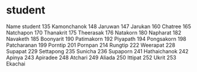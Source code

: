# student
Name student
135 Kamonchanok
148 Jaruwan
147 Jarukan
160 Chatree
165 Natchapon
170 Thanakrit
175 Theerasak
176 Natakorn
180 Napharat
182 Navaketh 
185 Boonyarit
190 Patimakorn
192 Piyapath
194 Pongsakorn
198 Patcharanan
199 Porntip
201 Pornpan
214 Rungtip
222 Weerapat
228 Supapat
229 Settapong
235 Sunicha
236 Supaporn
241 Hathaichanok
242 Apinya
243 Apiradee
248 Atchari
249 Aliada
250 Ittipat
252 Ukrit
253 Ekachai
